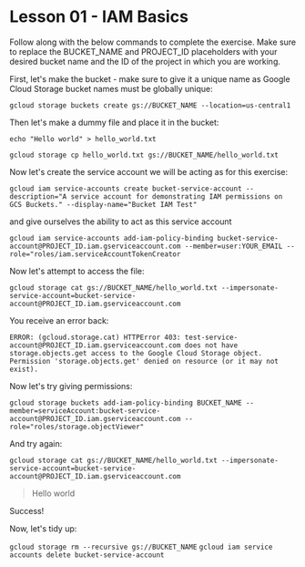 # Lesson 01 - IAM Basics

Follow along with the below commands to complete the exercise. Make sure to replace the BUCKET_NAME and PROJECT_ID placeholders with your desired bucket name and the ID of the project in which you are working.

First, let's make the bucket - make sure to give it a unique name as Google Cloud Storage bucket names must be globally unique:

`gcloud storage buckets create gs://BUCKET_NAME --location=us-central1`

Then let's make a dummy file and place it in the bucket:

`echo "Hello world" > hello_world.txt`

`gcloud storage cp hello_world.txt gs://BUCKET_NAME/hello_world.txt`

Now let's create the service account we will be acting as for this exercise:

`gcloud iam service-accounts create bucket-service-account --description="A service account for demonstrating IAM permissions on GCS Buckets." --display-name="Bucket IAM Test"`

and give ourselves the ability to act as this service account

`gcloud iam service-accounts add-iam-policy-binding bucket-service-account@PROJECT_ID.iam.gserviceaccount.com --member=user:YOUR_EMAIL --role="roles/iam.serviceAccountTokenCreator`

Now let's attempt to access the file:

`gcloud storage cat gs://BUCKET_NAME/hello_world.txt --impersonate-service-account=bucket-service-account@PROJECT_ID.iam.gserviceaccount.com`

You receive an error back:

`ERROR: (gcloud.storage.cat) HTTPError 403: test-service-account@PROJECT_ID.iam.gserviceaccount.com does not have storage.objects.get access to the Google Cloud Storage object. Permission 'storage.objects.get' denied on resource (or it may not exist).`

Now let's try giving permissions:

`gcloud storage buckets add-iam-policy-binding BUCKET_NAME --member=serviceAccount:bucket-service-account@PROJECT_ID.iam.gserviceaccount.com --role="roles/storage.objectViewer"`

And try again:

`gcloud storage cat gs://BUCKET_NAME/hello_world.txt --impersonate-service-account=bucket-service-account@PROJECT_ID.iam.gserviceaccount.com`

>Hello world

Success!

Now, let's tidy up:

`gcloud storage rm --recursive gs://BUCKET_NAME`
`gcloud iam service accounts delete bucket-service-account`
